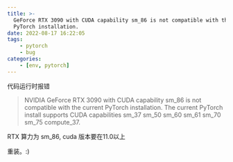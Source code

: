 ```yaml
---
title: >-
  GeForce RTX 3090 with CUDA capability sm_86 is not compatible with the current
  PyTorch installation.
date: 2022-08-17 16:22:05
tags:
    - pytorch
    - bug
categories:
    - [env, pytorch]
---
```


代码运行时报错
> NVIDIA GeForce RTX 3090 with CUDA capability sm_86 is not compatible with the current PyTorch installation. The current PyTorch install supports CUDA capabilities sm_37 sm_50 sm_60 sm_61 sm_70 sm_75 compute_37.

RTX 算力为 sm_86, cuda 版本要在11.0以上

重装。:)